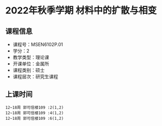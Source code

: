 # 2022年秋季学期 材料中的扩散与相变 






## 课程信息

- 课程号：MSEN6102P.01
- 学分：2
- 教学类型：理论课
- 开课单位：金属所
- 课程类别：硕士
- 课程层次：研究生课程

## 上课时间

```
12~18周 郭可信楼109 :2(1,2)
12~18周 郭可信楼109 :4(1,2)
12~18周 郭可信楼109 :6(1,2)
```

